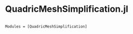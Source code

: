 # QuadricMeshSimplification.jl

```@index
```

```@autodocs
Modules = [QuadricMeshSimplification]
```
